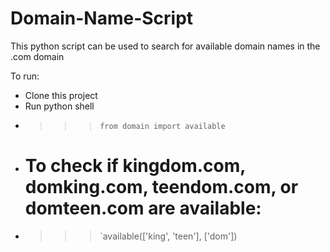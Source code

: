# Domain-Name-Script
This python script can be used to search for available domain names in the .com domain

To run:

* Clone this project
* Run python shell
* >>> `from domain import available`
* # To check if kingdom.com, domking.com, teendom.com, or domteen.com are available:
* >>> `available(['king', 'teen'], ['dom'])
